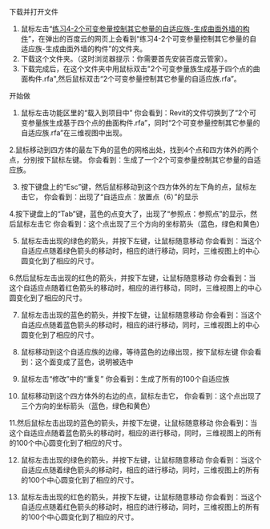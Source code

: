 下载并打开文件

1. 鼠标左击“[练习4-2个可变参量控制其它参量的自适应族-生成曲面外墙的构件](http://pan.baidu.com/s/1qXqYRkK)”，在弹出的百度云的网页上会看到“练习4-2个可变参量控制其它参量的自适应族-生成曲面外墙的构件”的文件夹。
2. 下载这个文件夹。（这时浏览器提示：你需要首先安装百度云管家）。
3. 下载完成后，在这个文件夹中用鼠标双击"2个可变参量族生成基于四个点的曲面构件.rfa",然后鼠标双击“2个可变参量控制其它参量的自适应族.rfa”。

开始做

1. 鼠标左击功能区里的“载入到项目中”
你会看到：Revit的文件切换到了“2个可变参量族生成基于四个点的曲面构件.rfa”，同时“2个可变参量控制其它参量的自适应族.rfa”在三维视图中出现。

2.鼠标移动到四方体的最左下角的蓝色的网格出处，找到4个点和四方体外的两个点，分别按下鼠标左键。
你会看到：生成了一个2个可变参量控制其它参量的自适应族。

3. 按下键盘上的“Esc”键，然后鼠标移动到这个四方体外的左下角的点，鼠标左击它，
你会看到：出现了“自适应点：放置点（6）”的显示

4.按下键盘上的“Tab”键，蓝色的点变大了，出现了“参照点：参照点”的显示，然后鼠标左击它
你会看到：这个点出现了三个方向的坐标箭头（蓝色，绿色和黄色）

5. 鼠标左击出现的绿色的箭头，并按下左键，让鼠标随意移动
你会看到：当这个自适应点随着绿色箭头的移动时，相应的进行移动，同时，三维视图上的中心圆变化到了相应的尺寸。

6.然后鼠标左击出现的红色的箭头，并按下左键，让鼠标随意移动
你会看到：当这个自适应点随着红色箭头的移动时，相应的进行移动，同时，三维视图上的中心圆变化到了相应的尺寸。

7. 鼠标左击出现的蓝色的箭头，并按下左键，让鼠标随意移动
你会看到：当这个自适应点随着蓝色箭头的移动时，相应的进行移动，同时，三维视图上的中心圆变化到了相应的尺寸。

8. 鼠标移动到这个自适应族的边缘，等待蓝色的边缘出现，按下鼠标左键
你会看到：这个面变成了蓝色，说明被选中

9. 鼠标左击“修改”中的“重复”
你会看到：生成了所有的100个自适应族

10. 鼠标移动到这个四方体外的右边的点，鼠标左击它，
你会看到：这个点出现了三个方向的坐标箭头（蓝色，绿色和黄色）

11.然后鼠标左击出现的蓝色的箭头，并按下左键，让鼠标随意移动
你会看到：当这个自适应点随着蓝色箭头的移动时，相应的进行移动，同时，三维视图上的所有的100个中心圆变化到了相应的尺寸。

12. 鼠标左击出现的绿色的箭头，并按下左键，让鼠标随意移动
你会看到：当这个自适应点随着绿色箭头的移动时，相应的进行移动，同时，三维视图上的所有的100个中心圆变化到了相应的尺寸。

13. 鼠标左击出现的红色的箭头，并按下左键，让鼠标随意移动
你会看到：当这个自适应点随着红色箭头的移动时，相应的进行移动，同时，三维视图上的所有的100个中心圆变化到了相应的尺寸。







